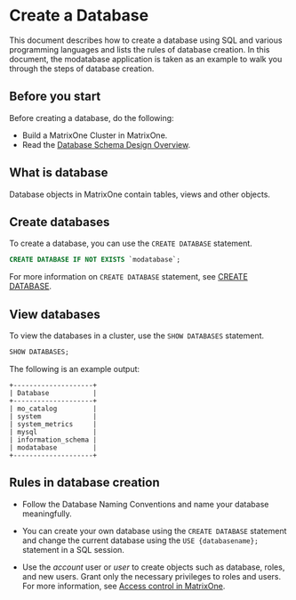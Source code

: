 # Create a Database

This document describes how to create a database using SQL and various programming languages and lists the rules of database creation. In this document, the modatabase application is taken as an example to walk you through the steps of database creation.

## Before you start

Before creating a database, do the following:

- Build a MatrixOne Cluster in MatrixOne.
- Read the [Database Schema Design Overview](overview.md).

## What is database

Database objects in MatrixOne contain tables, views and other objects.

## Create databases

To create a database, you can use the `CREATE DATABASE` statement.

```sql
CREATE DATABASE IF NOT EXISTS `modatabase`;
```

For more information on `CREATE DATABASE` statement, see [CREATE DATABASE](../../Reference/SQL-Reference/Data-Definition-Statements/create-database.md).

## View databases

To view the databases in a cluster, use the `SHOW DATABASES` statement.

```sql
SHOW DATABASES;
```

The following is an example output:

```
+--------------------+
| Database           |
+--------------------+
| mo_catalog         |
| system             |
| system_metrics     |
| mysql              |
| information_schema |
| modatabase         |
+--------------------+
```

## Rules in database creation

- Follow the Database Naming Conventions and name your database meaningfully.

- You can create your own database using the `CREATE DATABASE` statement and change the current database using the `USE {databasename};` statement in a SQL session.

- Use the *account* user or *user* to create objects such as database, roles, and new users. Grant only the necessary privileges to roles and users. For more information, see [Access control in MatrixOne](../../Security/about-privilege-management.md).
